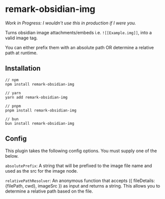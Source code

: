 # remark-obsidian-img

*Work in Progress: I wouldn't use this in production if I were you.*

Turns obsidian image attachments/embeds i.e. `![[Example.img]]`, into a valid image tag.

You can either prefix them with an absolute path OR determine a relative path at runtime.

## Installation

```shell
// npm  
npm install remark-obsidian-img

// yarn
yarn add remark-obsidian-img

// pnpm  
pnpm install remark-obsidian-img

// bun  
bun install remark-obsidian-img
```
## Config

This plugin takes the following config options. You must supply one of the below.

`absolutePrefix`: A string that will be prefixed to the image file name and used as the src for the image node.

`relativePathResolver`: An anonymous function that accepts ({ fileDetails: {filePath, cwd}, imageSrc }) as input and returns a string. This allows you to determine a relative path based on the file.

